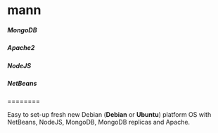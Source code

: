 mann
========

##### MongoDB
##### Apache2
##### NodeJS
##### NetBeans
========

Easy to set-up fresh new Debian (**Debian** or **Ubuntu**) platform OS with NetBeans, NodeJS, MongoDB, MongoDB replicas and Apache.
